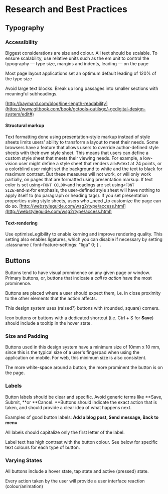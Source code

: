 # Research and Best Practices

## Typography

### Accessibility

Biggest considerations are size and colour. All text should be scalable. To ensure scalability, use relative units such as the em unit to control the typography — type size, margins and indents, leading — on the page

Most page layout applications set an optimum default leading of 120% of the type size

Avoid large text blocks. Break up long passages into smaller sections with meaningful subheadings.

[http://baymard.com/blog/line-length-readability](https://www.gitbook.com/book/gctools-outilsgc/-gcdigital-design-system/edit#)

#### Structural markup

Text formatting done using presentation-style markup instead of style sheets limits users' ability to transform a layout to meet their needs. Some browsers have a feature that allows users to override author-defined style sheets with their own style sheet. This means that users can define a custom style sheet that meets their viewing needs. For example, a low-vision user might define a style sheet that renders all`<P>`text at 24 points, or a colorblind user might set the background to white and the text to black for maximum contrast. But these measures will not work, or will only work partially, on pages that are formatted using presentation markup. If text color is set using`<FONT COLOR>`and headings are set using`<FONT SIZE>`and`<B>`for emphasis, the user-defined style sheet will have nothing to apply itself to \(no paragraph or heading tags\). If you set presentation properties using style sheets, users who \_need \_to customize the page can do so. [http://webstyleguide.com/wsg2/type/access.html](http://webstyleguide.com/wsg2/type/access.html)

#### **Text-rendering**

Use optimiseLegibility to enable kerning and improve rendering quality. This setting also enables ligatures, which you can disable if necessary by setting .classname { font-feature-settings: "liga" 0; } .

## Buttons

Buttons tend to have visual prominence on any given page or window. Primary buttons, or, buttons that indicate a _call to action_ have the most prominence.

Buttons are placed where a user should expect them, i.e. in close proximity to the other elements that the action affects.

This design system uses \(raised?\) buttons with \(rounded, square\) corners.

Icon buttons or buttons with a dedicated shortcut \(i.e. Ctrl + S for **Save**\) should include a tooltip in the hover state.

### Size and Padding

Buttons used in this design system have a minimum size of 10mm x 10 mm, since this is the typical size of a user's fingerpad when using the application on mobile. For web, this minimum size is also consistent.

The more white-space around a button, the more prominent the button is on the page.

### Labels

Button labels should be clear and specific. Avoid generic terms like **Save, Submit, **or **Cancel. **Buttons should indicate the exact action that is taken, and should provide a clear idea of what happens next.

Examples of good button labels: **Add a blog post, Send message, Back to menu**

All labels should capitalize only the first letter of the label.

Label text has high contrast with the button colour. See below for specific text colours for each type of button.

### Varying States

All buttons include a hover state, tap state and active \(pressed\) state.

Every action taken by the user will provide a user interface reaction \(colour/animation\)


